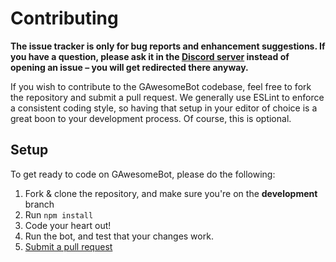 # Contributing

**The issue tracker is only for bug reports and enhancement suggestions. If you have a question, please ask it in the [Discord server](https://discord.gg/NZwzJ9Q) instead of opening an issue – you will get redirected there anyway.**

If you wish to contribute to the GAwesomeBot codebase, feel free to fork the repository and submit a pull request. We generally use ESLint to enforce a consistent coding style, so having that setup in your editor of choice is a great boon to your development process. Of course, this is optional.

## Setup
To get ready to code on GAwesomeBot, please do the following:

1. Fork & clone the repository, and make sure you're on the **development** branch
2. Run `npm install`
3. Code your heart out!
4. Run the bot, and test that your changes work.
5. [Submit a pull request](https://github.com/GilbertGobbels/GAwesomeBot/compare)
